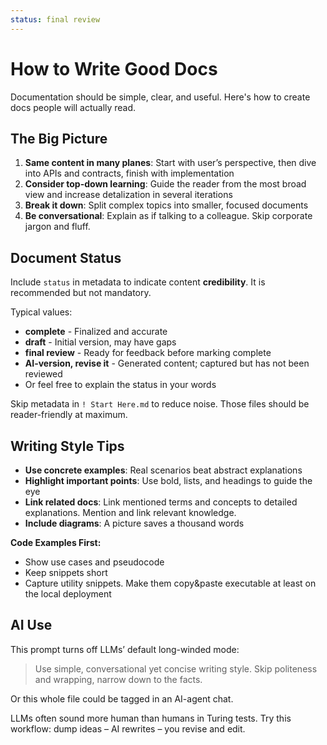 ```yaml
---
status: final review
---
```

# How to Write Good Docs

Documentation should be simple, clear, and useful. Here's how to create docs people will actually read.

## The Big Picture

1. **Same content in many planes**: Start with user’s perspective, then dive into APIs and contracts, finish with implementation
2. **Consider top-down learning**: Guide the reader from the most broad view and increase detalization in several iterations
3. **Break it down**: Split complex topics into smaller, focused documents
4. **Be conversational**: Explain as if talking to a colleague. Skip corporate jargon and fluff.

## Document Status

Include `status` in metadata to indicate content **credibility**. It is recommended but not mandatory.

Typical values:
- **complete** - Finalized and accurate
- **draft** - Initial version, may have gaps
- **final review** - Ready for feedback before marking complete
- **AI-version, revise it** - Generated content; captured but has not been reviewed
- Or feel free to explain the status in your words

Skip metadata in `! Start Here.md` to reduce noise. Those files should be reader-friendly at maximum.

## Writing Style Tips

- **Use concrete examples**: Real scenarios beat abstract explanations
- **Highlight important points**: Use bold, lists, and headings to guide the eye
- **Link related docs**: Link mentioned terms and concepts to detailed explanations. Mention and link relevant knowledge.
- **Include diagrams**: A picture saves a thousand words

**Code Examples First:**
- Show use cases and pseudocode
- Keep snippets short
- Capture utility snippets. Make them copy&paste executable at least on the local deployment

## AI Use

This prompt turns off LLMs’ default long-winded mode:

> Use simple, conversational yet concise writing style. Skip politeness and wrapping, narrow down to the facts.

Or this whole file could be tagged in an AI-agent chat.

LLMs often sound more human than humans in Turing tests. Try this workflow: dump ideas – AI rewrites – you revise and edit.
